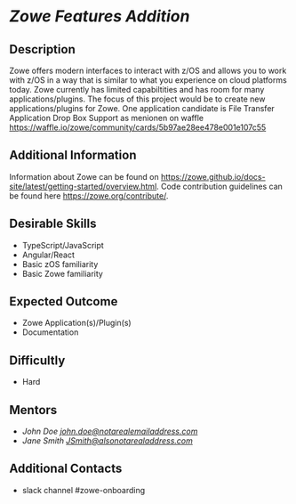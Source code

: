 
# *Zowe Features Addition*

## Description
Zowe offers modern interfaces to interact with z/OS and allows you to work with z/OS in a way that is similar to what you experience on cloud platforms today. Zowe currently has limited capabiltities and has room for many applications/plugins. The focus of this project would be to create new applications/plugins for Zowe. One application candidate is File Transfer Application Drop Box Support as menionen on waffle  https://waffle.io/zowe/community/cards/5b97ae28ee478e001e107c55

## Additional Information
Information about Zowe can be found on https://zowe.github.io/docs-site/latest/getting-started/overview.html. Code contribution guidelines can be found here https://zowe.org/contribute/. 


## Desirable Skills
* TypeScript/JavaScript
* Angular/React
* Basic zOS familiarity
* Basic Zowe familiarity


## Expected Outcome
* Zowe Application(s)/Plugin(s)
* Documentation

## Difficultly
* Hard

## Mentors
  * *John Doe <john.doe@notarealemailaddress.com>*
  * *Jane Smith <JSmith@alsonotarealaddress.com>*

## Additional Contacts
* slack channel #zowe-onboarding
